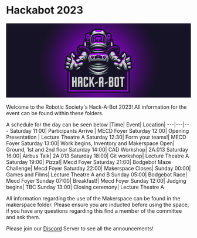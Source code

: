# Hackabot 2023

![robosoc banner](banner.png "")

Welcome to the Robotic Society's Hack-A-Bot 2023!
All information for the event can be found within these folders.

A schedule for the day can be seen below
|Time| Event| Location|
---|---|---
Saturday 11:00| Participants Arrive | MECD Foyer
Saturday 12:00| Opening Presentation | Lecture Theatre A
Saturday 12:30| Form your teams!| MECD Foyer
Saturday 13:00| Work begins, Inventory and Makerspace Open| Ground, 1st and 2nd floor
Saturday 14:00| CAD Workshop| 2A.013
Saturday 16:00| Airbus Talk| 2A.013
Saturday 18:00| Git workshop| Lecture Theatre A
Saturday 19:00| Pizza!| Mecd Foyer
Saturday 21:00| Bodgebot Maze Challenge| Mecd Foyer
Saturday 22:00| Makerspace Closes| 
Sunday 00:00| Games and Films| Lecture Theatre A and B
Sunday 05:00| Bodgebot Race| Mecd Foyer
Sunday 07:00| Breakfast!| Mecd Foyer
Sunday 12:00| Judging begins| TBC
Sunday 13:00| Closing ceremony| Lecture Theatre A


All information regarding the use of the Makerspace can be found in the makerspace folder. Please ensure you are inducted before using the space, if you have any questions regarding this find a member of the committee and ask them.

Please join our [Discord] Server to see all the announcements!


[Discord]: <www.discord.com/invite/XBeRk9QXXj>

